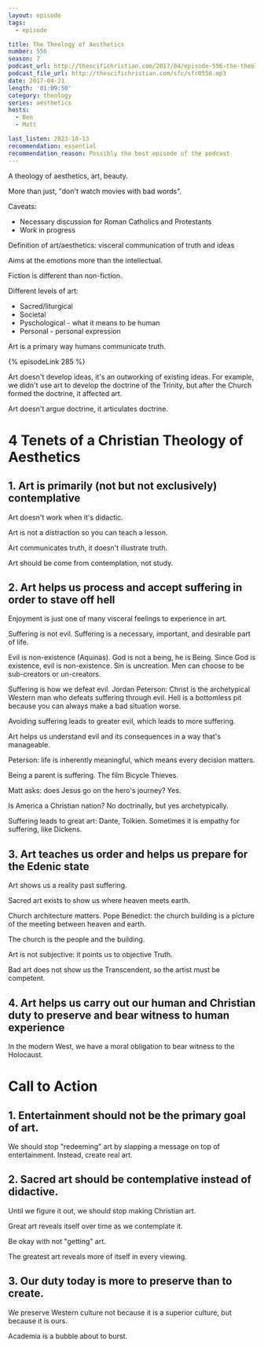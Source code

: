 ```yaml
---
layout: episode
tags:
  - episode

title: The Theology of Aesthetics
number: 556
season: 7
podcast_url: http://thescifichristian.com/2017/04/episode-556-the-theology-of-aesthetics/
podcast_file_url: http://thescifichristian.com/sfc/sfc0556.mp3
date: 2017-04-21
length: '01:09:50'
category: theology
series: aesthetics
hosts:
  - Ben
  - Matt

last_listen: 2023-10-13
recommendation: essential
recommendation_reason: Possibly the best episode of the podcast
---
```


A theology of aesthetics, art, beauty.

More than just, "don't watch movies with bad words".

Caveats:
- Necessary discussion for Roman Catholics and Protestants
- Work in progress

Definition of art/aesthetics: visceral communication of truth and ideas

Aims at the emotions more than the intellectual. 

Fiction is different than non-fiction.

Different levels of art:
- Sacred/liturgical
- Societal
- Pyschological - what it means to be human
- Personal - personal expression

Art is a primary way humans communicate truth.

{% episodeLink 285 %}

Art doesn't develop ideas, it's an outworking of existing ideas. For example, we didn't use art to develop the doctrine of the Trinity, but after the Church formed the doctrine, it affected art.

Art doesn't argue doctrine, it articulates doctrine.

# 4 Tenets of a Christian Theology of Aesthetics

## 1. Art is primarily (not but not exclusively) contemplative
Art doesn't work when it's didactic. 

Art is not a distraction so you can teach a lesson. 

Art communicates truth, it doesn't illustrate truth.

Art should be come from contemplation, not study.

## 2. Art helps us process and accept suffering in order to stave off hell
Enjoyment is just one of many visceral feelings to experience in art.

Suffering is not evil. Suffering is a necessary, important, and desirable part of life.

Evil is non-existence (Aquinas). God is not a being, he is Being. Since God is existence, evil is non-existence. Sin is uncreation. Men can choose to be sub-creators or un-creators.

Suffering is how we defeat evil. Jordan Peterson: Christ is the archetypical Western man who defeats suffering through evil. Hell is a bottomless pit because you can always make a bad situation worse.

Avoiding suffering leads to greater evil, which leads to more suffering.

Art helps us understand evil and its consequences in a way that's manageable.

Peterson: life is inherently meaningful, which means every decision matters.

Being a parent is suffering. The film Bicycle Thieves.

Matt asks: does Jesus go on the hero's journey? Yes.

Is America a Christian nation? No doctrinally, but yes archetypically.

Suffering leads to great art: Dante, Tolkien. Sometimes it is empathy for suffering, like Dickens.

## 3. Art teaches us order and helps us prepare for the Edenic state

Art shows us a reality past suffering.

Sacred art exists to show us where heaven meets earth.

Church architecture matters. Pope Benedict: the church building is a picture of the meeting between heaven and earth.

The church is the people and the building.

Art is not subjective: it points us to objective Truth. 

Bad art does not show us the Transcendent, so the artist must be competent.

## 4. Art helps us carry out our human and Christian duty to preserve and bear witness to human experience

In the modern West, we have a moral obligation to bear witness to the Holocaust.

# Call to Action
## 1. Entertainment should not be the primary goal of art.
We should stop "redeeming" art by slapping a message on top of entertainment. Instead, create real art.

## 2. Sacred art should be contemplative instead of didactive.
Until we figure it out, we should stop making Christian art.

Great art reveals itself over time as we contemplate it.

Be okay with not "getting" art.

The greatest art reveals more of itself in every viewing.

## 3. Our duty today is more to preserve than to create.

We preserve Western culture not because it is a superior culture, but because it is ours.

Academia is a bubble about to burst.